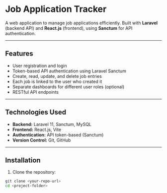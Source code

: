 # Job Application Tracker

A web application to manage job applications efficiently. Built with **Laravel** (backend API) and **React.js** (frontend), using **Sanctum** for API authentication.

---

## Features

- User registration and login
- Token-based API authentication using Laravel Sanctum
- Create, read, update, and delete job entries
- Each job is linked to the user who created it
- Separate dashboards for different user roles (optional)
- RESTful API endpoints

---

## Technologies Used

- **Backend:** Laravel 11, Sanctum, MySQL
- **Frontend:** React.js, Vite
- **Authentication:** API token-based (Sanctum)
- **Version Control:** Git, GitHub

---

## Installation

1. Clone the repository:
```bash
git clone <your-repo-url>
cd <project-folder>
